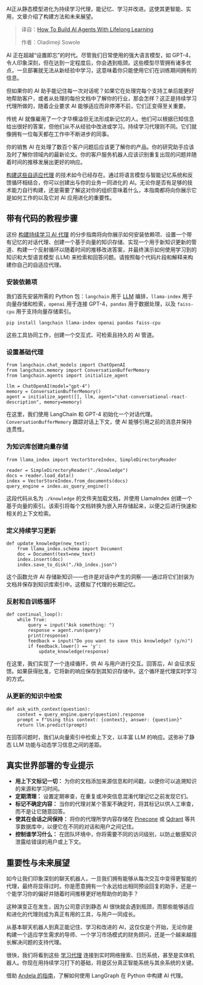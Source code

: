 <!--
title: 构建终身学习AI智能体：从入门到精通
cover: https://cdn.thenewstack.io/media/2025/09/dadd7312-learning1-1024x576.jpg
summary: AI正从静态模型进化为持续学习代理，能记忆、学习并改进。这使其更智能、实用，文章介绍了构建方法和未来展望。
-->

AI正从静态模型进化为持续学习代理，能记忆、学习并改进。这使其更智能、实用，文章介绍了构建方法和未来展望。

> 译自：[How To Build AI Agents With Lifelong Learning](https://thenewstack.io/how-to-build-ai-agents-with-lifelong-learning/)
> 
> 作者：Oladimeji Sowole

AI 正在超越“设置即忘”的时代。尽管我们日常使用的强大语言模型，如 GPT-4，令人印象深刻，但在达到一定程度后，你会遇到瓶颈。这些模型尽管拥有诸多优点，一旦部署就无法从新经验中学习，这意味着你只能使用它们在训练期间拥有的信息。

但如果你的 AI 助手能记住每一次对话呢？如果它在处理完每个支持工单后能更好地帮助客户，或者从处理的每份文档中了解你的行业，那会怎样？这正是持续学习代理所做的，随着企业要求 AI 能够适应而非停滞不前，它们正变得至关重要。

传统 AI 就像雇用了一个才华横溢但无法形成新记忆的人。他们可以根据已知信息给出很好的答案，但他们从不从经验中改进或学习。持续学习代理则不同。它们就像拥有一位每天都在工作中不断进步的同事。

你的销售 AI 在处理了数百个客户问题后应该更了解你的产品。你的研究助手应该及时了解你领域内的最新论文。你的客户服务机器人应该识别重复出现的问题并随着时间的推移发展出更好的响应。

[构建这些自适应代理](https://thenewstack.io/self-aware-ai-building-adaptive-llm-decision-agents/) 的技术如今已经存在。通过将语言模型与智能记忆系统和反馈循环相结合，你可以创建出与你的业务一同进化的 AI。无论你是否有足够的技术能力自行构建，还是需要了解这对你的组织意味着什么，本指南都将向你展示它是如何工作的以及它对 AI 应用进化的重要性。

## **带有代码的教程步骤**

这份 [构建持续学习 AI 代理](https://thenewstack.io/building-autonomous-systems-in-python-with-agentic-workflows/) 的分步指南将向你展示如何安装依赖项、设置一个带有记忆的对话代理、创建一个基于向量的知识存储、实现一个用于新知识更新的管道、构建一个反射循环以随着时间的推移改进答案，并最终演示如何使用学习到的知识和大型语言模型 (LLM) 来检索和回答问题。请按照每个代码片段和解释来构建你自己的自适应代理。

### **安装依赖项**

我们首先安装所需的 Python 包：`langchain` 用于 [LLM](https://thenewstack.io/build-scalable-llm-apps-with-kubernetes-a-step-by-step-guide/) 编排，`llama-index` 用于向量存储和检索，`openai` 用于连接 GPT-4，`pandas` 用于数据处理，以及 `faiss-cpu` 用于支持向量存储索引。

`pip install langchain llama-index openai pandas faiss-cpu`

这些工具协同工作，创建一个交互式、可检索且持久的 AI 管道。

### **设置基础代理**

```
from langchain.chat_models import ChatOpenAI
from langchain.memory import ConversationBufferMemory
from langchain.agents import initialize_agent

llm = ChatOpenAI(model="gpt-4")
memory = ConversationBufferMemory()
agent = initialize_agent([], llm, agent="chat-conversational-react-description", memory=memory)
```

在这里，我们使用 LangChain 和 GPT-4 初始化一个对话代理。`ConversationBufferMemory` 跟踪对话上下文，使 AI 能够引用之前的消息并保持连贯性。

### **为知识库创建向量存储**

```
from llama_index import VectorStoreIndex, SimpleDirectoryReader

reader = SimpleDirectoryReader("./knowledge")
docs = reader.load_data()
index = VectorStoreIndex.from_documents(docs)
query_engine = index.as_query_engine()
```

这段代码从名为 `./knowledge` 的文件夹加载文档，并使用 LlamaIndex 创建一个基于向量的索引。该索引将每个文档转换为嵌入并存储起来，以便之后进行快速和相关的上下文检索。

### **定义持续学习更新**

```
def update_knowledge(new_text):
    from llama_index.schema import Document
    doc = Document(text=new_text)
    index.insert(doc)
    index.save_to_disk("./kb_index.json")
```

这个函数允许 AI 存储新知识——也许是对话中产生的洞察——通过将它们封装为文档并保存到知识库索引中。这模拟了代理的长期记忆。

### **反射和自训练循环**

```
def continual_loop():
    while True:
        query = input("Ask something: ")
        response = agent.run(query)
        print(response)
        feedback = input("Do you want to save this knowledge? (y/n)")
        if feedback.lower() == 'y':
            update_knowledge(response)
```

在这里，我们实现了一个连续循环，供 AI 与用户进行交互。回答后，AI 会征求反馈。如果获得批准，它将新的响应保存到其知识存储中。这个循环是代理实时学习的方式。

### **从更新的知识中检索**

```
def ask_with_context(question):
    context = query_engine.query(question).response
    prompt = f"Using this context: {context}, answer: {question}"
    return llm.predict(prompt)
```

在回答问题时，我们从向量索引中检索上下文，以丰富 LLM 的响应。这弥补了静态 LLM 功能与动态学习信息之间的差距。

## **真实世界部署的专业提示**

*   **用上下文标记一切：** 为你的文档添加来源信息和时间戳，以便你可以追溯知识的来源和学习时间。
*   **定期清理：** 设置定期审查，在重复或冲突信息混淆代理记忆之前发现它们。
*   **标记不确定内容：** 当你的代理对某个答案不确定时，将其标记以供人工审查，而不是让它随意回答。
*   **使其在会话之间保持：** 将你的代理所学内容存储在 [Pinecone](https://www.pinecone.io) 或 [Qdrant](https://qdrant.tech) 等共享数据库中，以便它在不同的对话和用户之间记住。
*   **控制谁学习什么：** 在团队环境中，你将需要不同的访问级别，以防止敏感知识泄露给错误的用户或上下文。

## **重要性与未来展望**

如今让我们印象深刻的聊天机器人，一旦我们拥有能够从每次交互中变得更智能的代理，最终将显得过时。你是愿意拥有一个永远给出相同预设回复的助手，还是一个能学习你的偏好并随着时间推移更好地帮助你的助手？

这种演变正在发生，因为公司意识到静态 AI 很快就会遇到瓶颈，而那些能够适应和进化的代理则成为真正有用的工具，与用户一同成长。

从基本聊天机器人到真正能记住、学习和改进的 AI，这仅仅是个开始，无论你是构建一个适应学生需求的导师、一个学习市场模式的财务顾问，还是一个越来越擅长解决问题的支持代理。

很快，我们将看到这些 [学习代理](https://thenewstack.io/how-ai-agents-will-change-the-web-for-users-and-developers/) 连接到实时网络搜索、日历系统，甚至是实体机器人。你现在用持续学习打下的基础，将是区分真正智能系统与其余系统的关键。

借助 [Andela 的指南](https://www.andela.com/blog-posts/develop-a-master-ai-agent-with-langgraph-in-python/?utm_medium=contentmarketing&utm_source=blog&utm_campaign=brand-global-the-new-stack&utm_content=ai-agents-python&utm_term=writers-room)，了解如何使用 LangGraph 在 Python 中构建 AI 代理。